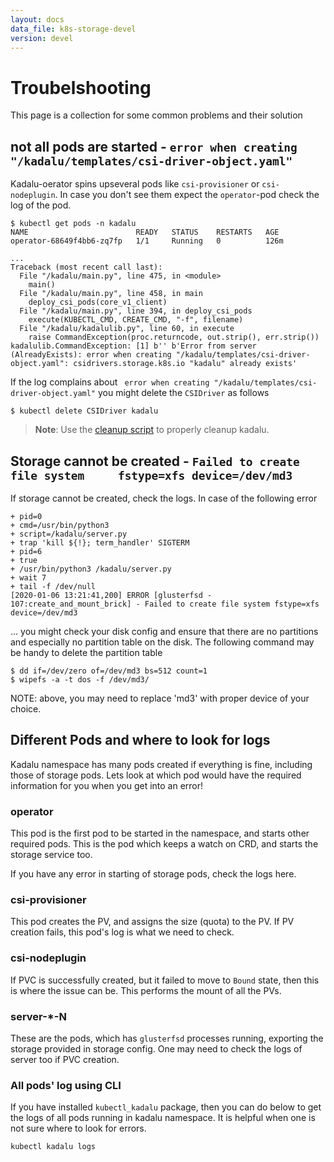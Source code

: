 ```yaml
---
layout: docs
data_file: k8s-storage-devel
version: devel
---
```

# Troubelshooting

This page is a collection for some common problems and their solution

## not all pods are started - `error when creating "/kadalu/templates/csi-driver-object.yaml"`

Kadalu-oerator spins upseveral pods like `csi-provisioner` or `csi-nodeplugin`. In case you don't see them expect the `operator`-pod check the log of the pod.

```console
$ kubectl get pods -n kadalu
NAME                        READY   STATUS    RESTARTS   AGE
operator-68649f4bb6-zq7fp   1/1     Running   0          126m
```

```
...
Traceback (most recent call last):
  File "/kadalu/main.py", line 475, in <module>
    main()
  File "/kadalu/main.py", line 458, in main
    deploy_csi_pods(core_v1_client)
  File "/kadalu/main.py", line 394, in deploy_csi_pods
    execute(KUBECTL_CMD, CREATE_CMD, "-f", filename)
  File "/kadalu/kadalulib.py", line 60, in execute
    raise CommandException(proc.returncode, out.strip(), err.strip())
kadalulib.CommandException: [1] b'' b'Error from server (AlreadyExists): error when creating "/kadalu/templates/csi-driver-object.yaml": csidrivers.storage.k8s.io "kadalu" already exists'
```

If the log complains about ` error when creating "/kadalu/templates/csi-driver-object.yaml"` you might delete the `CSIDriver` as follows

```console
$ kubectl delete CSIDriver kadalu
```

> **Note**: Use the [cleanup script](https://github.com/kadalu/kadalu/blob/devel/extras/scripts/cleanup) to properly cleanup kadalu.

## Storage cannot be created - `Failed to create file system	 fstype=xfs device=/dev/md3`

If storage cannot be created, check the logs. In case of the following error

```
+ pid=0
+ cmd=/usr/bin/python3
+ script=/kadalu/server.py
+ trap 'kill ${!}; term_handler' SIGTERM
+ pid=6
+ true
+ /usr/bin/python3 /kadalu/server.py
+ wait 7
+ tail -f /dev/null
[2020-01-06 13:21:41,200] ERROR [glusterfsd - 107:create_and_mount_brick] - Failed to create file system fstype=xfs device=/dev/md3
```

... you might check your disk config and ensure that there are no partitions and especially no partition table on the disk. The following command may be handy to delete the partition table

```console
$ dd if=/dev/zero of=/dev/md3 bs=512 count=1
$ wipefs -a -t dos -f /dev/md3/
```

NOTE: above, you may need to replace 'md3' with proper device of your choice.


## Different Pods and where to look for logs

Kadalu namespace has many pods created if everything is fine, including those of storage pods. Lets look at which pod would have the required information for you when you get into an error!

### operator

This pod is the first pod to be started in the namespace, and starts other required pods. This is the pod which keeps a watch on CRD, and starts the storage service too.

If you have any error in starting of storage pods, check the logs here.

### csi-provisioner

This pod creates the PV, and assigns the size (quota) to the PV. If PV creation fails, this pod's log is what we need to check.

### csi-nodeplugin

If PVC is successfully created, but it failed to move to `Bound` state, then this is where the issue can be. This performs the mount of all the PVs.

### server-*-N

These are the pods, which has `glusterfsd` processes running, exporting the storage provided in storage config. One may need to check the logs of server too if PVC creation.

### All pods' log using CLI

If you have installed `kubectl_kadalu` package, then you can do below to get the logs of all pods running in kadalu namespace. It is helpful when one is not sure where to look for errors.

`kubectl kadalu logs`
